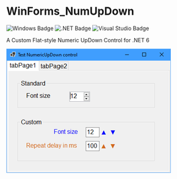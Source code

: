 # WinForms_NumUpDown
![Windows Badge](https://img.shields.io/badge/Windows-0078D6?logo=windows&logoColor=fff&style=flat-square)
![.NET Badge](https://img.shields.io/badge/.NET-512BD4?logo=dotnet&logoColor=fff&style=flat-square)
![Visual Studio Badge](https://img.shields.io/badge/Visual%20Studio-5C2D91?logo=visualstudio&logoColor=fff&style=flat-square)  

A Custom Flat-style Numeric UpDown Control for .NET 6  

<img src="Screendumps/Form1.png" alt="main window">
